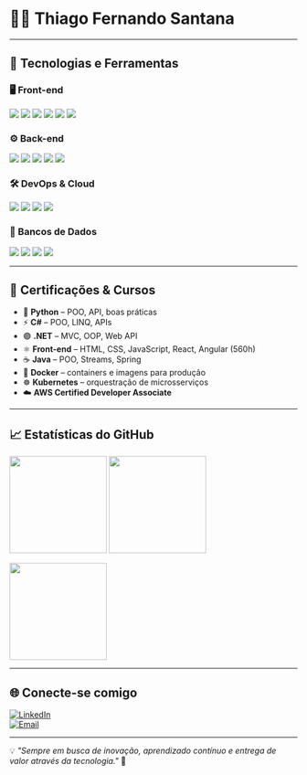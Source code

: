 # 👨‍💻 Thiago Fernando Santana  

---

## 🚀 Tecnologias e Ferramentas  

### 🖥️ Front-end  
<p align="left">
  <img src="https://img.shields.io/badge/React-61DAFB?style=for-the-badge&logo=react&logoColor=000" />
  <img src="https://img.shields.io/badge/Angular-DD0031?style=for-the-badge&logo=angular&logoColor=fff" />
  <img src="https://img.shields.io/badge/Vue.js-42B883?style=for-the-badge&logo=vue.js&logoColor=fff" />
  <img src="https://img.shields.io/badge/JavaScript-F7DF1E?style=for-the-badge&logo=javascript&logoColor=000" />
  <img src="https://img.shields.io/badge/TypeScript-3178C6?style=for-the-badge&logo=typescript&logoColor=fff" />
  <img src="https://img.shields.io/badge/Bootstrap-7952B3?style=for-the-badge&logo=bootstrap&logoColor=fff" />
</p>

### ⚙️ Back-end  
<p align="left">
  <img src="https://img.shields.io/badge/Java-007396?style=for-the-badge&logo=openjdk&logoColor=fff" />
  <img src="https://img.shields.io/badge/.NET-512BD4?style=for-the-badge&logo=dotnet&logoColor=fff" />
  <img src="https://img.shields.io/badge/C%23-239120?style=for-the-badge&logo=c-sharp&logoColor=fff" />
  <img src="https://img.shields.io/badge/Node.js-339933?style=for-the-badge&logo=node.js&logoColor=fff" />
  <img src="https://img.shields.io/badge/Python-3776AB?style=for-the-badge&logo=python&logoColor=fff" />
</p>

### 🛠️ DevOps & Cloud  
<p align="left">
  <img src="https://img.shields.io/badge/Docker-2496ED?style=for-the-badge&logo=docker&logoColor=fff" />
  <img src="https://img.shields.io/badge/Kubernetes-326CE5?style=for-the-badge&logo=kubernetes&logoColor=fff" />
  <img src="https://img.shields.io/badge/AWS-232F3E?style=for-the-badge&logo=amazon-aws&logoColor=ffce00" />
  <img src="https://img.shields.io/badge/Apache%20Kafka-231F20?style=for-the-badge&logo=apache-kafka&logoColor=fff" />
</p>

### 💾 Bancos de Dados  
<p align="left">
  <img src="https://img.shields.io/badge/SQL%20Server-CC2927?style=for-the-badge&logo=microsoftsqlserver&logoColor=fff" />
  <img src="https://img.shields.io/badge/Oracle-F80000?style=for-the-badge&logo=oracle&logoColor=fff" />
  <img src="https://img.shields.io/badge/PostgreSQL-4169E1?style=for-the-badge&logo=postgresql&logoColor=fff" />
  <img src="https://img.shields.io/badge/DB2-006600?style=for-the-badge&logo=ibm&logoColor=fff" />
</p>

---

## 📑 Certificações & Cursos  

- 🐍 **Python** – POO, API, boas práticas  
- ⚡ **C#** – POO, LINQ, APIs  
- 🟣 **.NET** – MVC, OOP, Web API  
- ⚛️ **Front-end** – HTML, CSS, JavaScript, React, Angular (560h)  
- ☕ **Java** – POO, Streams, Spring  
- 🐳 **Docker** – containers e imagens para produção  
- ☸️ **Kubernetes** – orquestração de microsserviços  
- ☁️ **AWS Certified Developer Associate**  

---

## 📈 Estatísticas do GitHub

<p align="left">
  <img height="170" src="https://github-readme-stats.vercel.app/api?username=thiagosantana34&show_icons=true&theme=radical&include_all_commits=true&count_private=true&hide_border=true" />
  <img height="170" src="https://github-readme-stats.vercel.app/api/top-langs/?username=thiagosantana34&layout=compact&theme=radical&langs_count=8&hide_border=true" />
</p>

<!-- Opcional: streak de commits -->
<p align="left">
  <img height="170" src="https://streak-stats.demolab.com?user=thiagosantana34&theme=radical&hide_border=true" />
</p>

---

## 🌐 Conecte-se comigo  

[![LinkedIn](https://img.shields.io/badge/-Thiago%20Santana-0A66C2?style=for-the-badge&logo=linkedin&logoColor=fff)](https://www.linkedin.com/in/thiago-santana-b9b8b674)  
[![Email](https://img.shields.io/badge/-Email-D14836?style=for-the-badge&logo=gmail&logoColor=fff)](mailto:thiagosantana34@hotmail.com)  

---
💡 *"Sempre em busca de inovação, aprendizado contínuo e entrega de valor através da tecnologia."* 🚀
